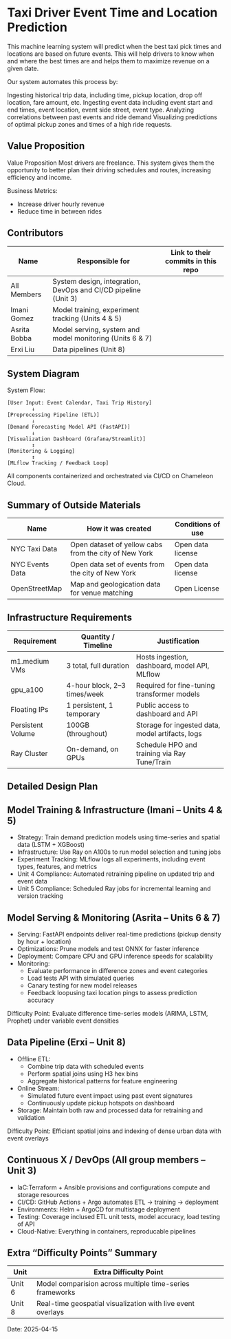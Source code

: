 Taxi Driver Event Time and Location Prediction
=======================================

This machine learning system will predict when the best taxi pick times and locations are based on future events. This will help drivers to know when and where the best times are and helps them to maximize revenue on a given date. 

Our system automates this process by:

Ingesting historical trip data, including time, pickup location, drop off location, fare amount, etc. 
Ingesting event data including event start and end times, event location, event side street, event type. 
Analyzing correlations between past events and ride demand
Visualizing predictions of optimal pickup zones and times of a high ride requests. 

Value Proposition
-----------------
Value Proposition
Most drivers are freelance. This system gives them the opportunity to better plan their driving schedules and routes, increasing efficiency and income. 

Business Metrics:
- Increase driver hourly revenue
- Reduce time in between rides


Contributors
------------
| Name         | Responsible for                                                  | Link to their commits in this repo |
|--------------|------------------------------------------------------------------|------------------------------------|
| All Members  | System design, integration, DevOps and CI/CD pipeline (Unit 3)   |                                    |
| Imani Gomez  | Model training, experiment tracking (Units 4 & 5)                |                                    |
| Asrita Bobba | Model serving, system and model monitoring (Units 6 & 7)         |                                    |
| Erxi Liu     | Data pipelines (Unit 8)       |                                  |

System Diagram
--------------
System Flow:

    [User Input: Event Calendar, Taxi Trip History]
            ↓
    [Preprocessing Pipeline (ETL)]
            ↓
    [Demand Forecasting Model API (FastAPI)]
            ↓
    [Visualization Dashboard (Grafana/Streamlit)]
            ↕
    [Monitoring & Logging]
            ↕
    [MLflow Tracking / Feedback Loop]

All components containerized and orchestrated via CI/CD on Chameleon Cloud.

Summary of Outside Materials
----------------------------
| Name              | How it was created                                                | Conditions of use                     |
|-------------------|-------------------------------------------------------------------|---------------------------------------|
| NYC Taxi Data     | Open dataset of yellow cabs from the city of New York             | Open data license                     |
| NYC Events Data   | Open data set of events from the city of New York                 | Open data license                     |
| OpenStreetMap     | Map and geologication data for venue matching                     | Open License                          |

Infrastructure Requirements
---------------------------
| Requirement       | Quantity / Timeline                         | Justification                                          |
|-------------------|---------------------------------------------|--------------------------------------------------------|
| m1.medium VMs     | 3 total, full duration                      | Hosts ingestion, dashboard, model API, MLflow          |
| gpu_a100          | 4-hour block, 2–3 times/week                | Required for fine-tuning transformer models            |
| Floating IPs      | 1 persistent, 1 temporary                   | Public access to dashboard and API                     |
| Persistent Volume | 100GB (throughout)                          | Storage for ingested data, model artifacts, logs       |
| Ray Cluster       | On-demand, on GPUs                          | Schedule HPO and training via Ray Tune/Train           |

Detailed Design Plan
--------------------

Model Training & Infrastructure (Imani – Units 4 & 5)
-----------------------------------------------------
- Strategy: Train demand prediction models using time-series and spatial data (LSTM + XGBoost)
- Infrastructure: Use Ray on A100s to run model selection and tuning jobs
- Experiment Tracking: MLflow logs all experiments, including event types, features, and metrics
- Unit 4 Compliance: Automated retraining pipeline on updated trip and event data
- Unit 5 Compliance: Scheduled Ray jobs for incremental learning and version tracking

Model Serving & Monitoring (Asrita – Units 6 & 7)
-------------------------------------------------
- Serving: FastAPI endpoints deliver real-time predictions (pickup density by hour + location)
- Optimizations: Prune models and test ONNX for faster inference
- Deployment: Compare CPU and GPU inference speeds for scalability
- Monitoring:
  - Evaluate performance in difference zones and event categories
  - Load tests API with simulated queries
  - Canary testing for new model releases
  - Feedback loopusing taxi location pings to assess prediction accuracy

Difficulty Point:
Evaluate difference time-series models (ARIMA, LSTM, Prophet) under variable event densities

Data Pipeline (Erxi – Unit 8)
-----------------------------
- Offline ETL:
  - Combine trip data with scheduled events
  - Perform spatial joins using H3 hex bins
  - Aggregate historical patterns for feature engineering
- Online Stream:
  - Simulated future event impact using past event signatures
  - Continuously update pickup hotspots on dashboard
- Storage: Maintain both raw and processed data for retraining and validation
  
Difficulty Point:
Efficiant spatial joins and indexing of dense urban data with event overlays

Continuous X / DevOps (All group members – Unit 3)
-------------------------------------
- IaC:Terraform + Ansible provisions and configurations compute and storage resources
- CI/CD: GitHub Actions + Argo automates ETL -> training -> deployment
- Environments: Helm + ArgoCD for multistage deployment
- Testing: Coverage inclused ETL unit tests, model accuracy, load testing of API
- Cloud-Native: Everything in containers, reproducable pipelines

Extra “Difficulty Points” Summary
---------------------------------
| Unit   | Extra Difficulty Point                                      |
|--------|-------------------------------------------------------------|
| Unit 6 | Model comparision across multiple time-series frameworks    |
| Unit 8 | Real-time geospatial visualization with live event overlays |

Date: 2025-04-15

